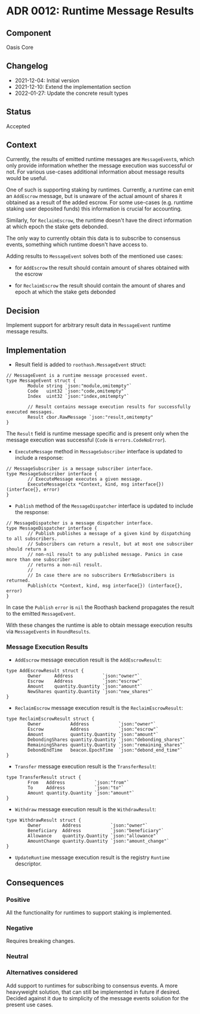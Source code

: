 # ADR 0012: Runtime Message Results

## Component

Oasis Core

## Changelog

- 2021-12-04: Initial version
- 2021-12-10: Extend the implementation section
- 2022-01-27: Update the concrete result types

## Status

Accepted

## Context

Currently, the results of emitted runtime messages are `MessageEvent`s, which
only provide information whether the message execution was successful or not.
For various use-cases additional information about message results would be
useful.

One of such is supporting staking by runtimes. Currently, a runtime can emit an
`AddEscrow` message, but is unaware of the actual amount of shares it obtained
as a result of the added escrow. For some use-cases (e.g. runtime staking user
deposited funds) this information is crucial for accounting.

Similarly, for `ReclaimEscrow`, the runtime doesn't have the direct information
at which epoch the stake gets debonded.

The only way to currently obtain this data is to subscribe to consensus events,
something which runtime doesn't have access to.

Adding results to `MessageEvent` solves both of the mentioned use cases:

- for `AddEscrow` the result should contain amount of shares obtained with the
  escrow

- for `ReclaimEscrow` the result should contain the amount of shares and epoch
  at which the stake gets debonded

## Decision

Implement support for arbitrary result data in `MessageEvent` runtime message
results.

## Implementation

- Result field is added to `roothash.MessageEvent` struct:

```golang
// MessageEvent is a runtime message processed event.
type MessageEvent struct {
        Module string `json:"module,omitempty"`
        Code   uint32 `json:"code,omitempty"`
        Index  uint32 `json:"index,omitempty"`

        // Result contains message execution results for successfully executed messages.
        Result cbor.RawMessage `json:"result,omitempty"
}
```

The `Result` field is runtime message specific and is present only when the
message execution was successful (`Code` is `errors.CodeNoError`).

- `ExecuteMessage` method in `MessageSubscriber` interface is updated to include
  a response:

```golang
// MessageSubscriber is a message subscriber interface.
type MessageSubscriber interface {
        // ExecuteMessage executes a given message.
        ExecuteMessage(ctx *Context, kind, msg interface{}) (interface{}, error)
}
```

- `Publish` method of the `MessageDispatcher` interface is updated to include
  the response:

```golang
// MessageDispatcher is a message dispatcher interface.
type MessageDispatcher interface {
        // Publish publishes a message of a given kind by dispatching to all subscribers.
        // Subscribers can return a result, but at most one subscriber should return a
        // non-nil result to any published message. Panics in case more than one subscriber
        // returns a non-nil result.
        //
        // In case there are no subscribers ErrNoSubscribers is returned.
        Publish(ctx *Context, kind, msg interface{}) (interface{}, error)
}
```

In case the `Publish` `error` is `nil` the Roothash backend propagates the
result to the emitted `MessageEvent`.

With these changes the runtime is able to obtain message execution results via
`MessageEvents` in `RoundResults`.

### Message Execution Results

- `AddEscrow` message execution result is the `AddEscrowResult`:

```golang
type AddEscrowResult struct {
        Owner     Address           `json:"owner"`
        Escrow    Address           `json:"escrow"`
        Amount    quantity.Quantity `json:"amount"`
        NewShares quantity.Quantity `json:"new_shares"`
}
```

- `ReclaimEscrow` message execution result is the
  `ReclaimEscrowResult`:

```golang
type ReclaimEscrowResult struct {
        Owner           Address           `json:"owner"`
        Escrow          Address           `json:"escrow"`
        Amount          quantity.Quantity `json:"amount"`
        DebondingShares quantity.Quantity `json:"debonding_shares"`
        RemainingShares quantity.Quantity `json:"remaining_shares"`
        DebondEndTime   beacon.EpochTime  `json:"debond_end_time"`
}
```

- `Transfer` message execution result is the `TransferResult`:

```golang
type TransferResult struct {
        From   Address           `json:"from"`
        To     Address           `json:"to"`
        Amount quantity.Quantity `json:"amount"`
}
```

- `Withdraw` message execution result is the `WithdrawResult`:

```golang
type WithdrawResult struct {
        Owner        Address           `json:"owner"`
        Beneficiary  Address           `json:"beneficiary"`
        Allowance    quantity.Quantity `json:"allowance"`
        AmountChange quantity.Quantity `json:"amount_change"`
}
```

- `UpdateRuntime` message execution result is the registry `Runtime` descriptor.

## Consequences

### Positive

All the functionality for runtimes to support staking is implemented.

### Negative

Requires breaking changes.

### Neutral

### Alternatives considered

Add support to runtimes for subscribing to consensus events. A more heavyweight
solution, that can still be implemented in future if desired. Decided against it
due to simplicity of the message events solution for the present use cases.
